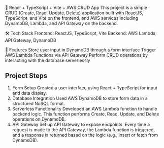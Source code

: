 🚀 React + TypeScript + Vite + AWS CRUD App
This project is a simple CRUD (Create, Read, Update, Delete) application built with ReactJS, TypeScript, and Vite on the frontend, and AWS services including DynamoDB, Lambda, and API Gateway on the backend.

🛠 Tech Stack
Frontend: ReactJS, TypeScript, Vite
Backend: AWS Lambda, API Gateway, DynamoDB

🔧 Features
Store user input in DynamoDB through a form interface
Trigger AWS Lambda Functions via API Gateway
Perform CRUD operations by interacting with the database serverlessly

## Project Steps
1. Form Setup
Created a user interface using React + TypeScript for input and data display.
2. Database Integration
Used AWS DynamoDB to store form data in a structured NoSQL format.
3. Serverless Functionality
Developed an AWS Lambda function to handle backend logic.
This function performs Create, Read, Update, and Delete operations on DynamoDB.
4. API Gateway
Set up API Gateway to expose endpoints.
Every time a request is made to the API Gateway, the Lambda function is triggered, and a response is returned based on the logic (e.g., insert or fetch from DynamoDB).
